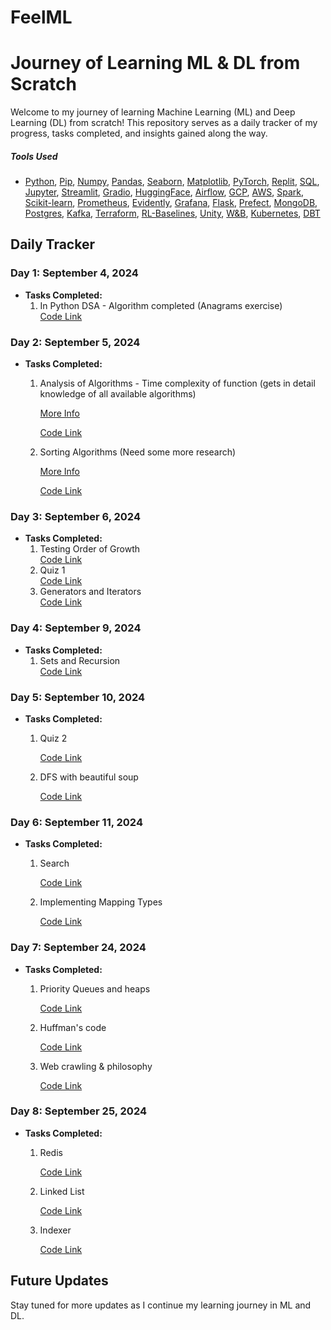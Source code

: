 # FeelML
# Journey of Learning ML & DL from Scratch

Welcome to my journey of learning Machine Learning (ML) and Deep Learning (DL) from scratch! This repository serves as a daily tracker of my progress, tasks completed, and insights gained along the way.

##### Tools Used 
- [Python](https://www.python.org/downloads/), [Pip](https://pip.pypa.io/en/stable/installation/), [Numpy](https://numpy.org/), [Pandas](https://pandas.pydata.org/), [Seaborn](https://seaborn.pydata.org/), [Matplotlib](https://matplotlib.org/), [PyTorch](https://pytorch.org/), [Replit](https://replit.com/), [SQL](https://www.w3schools.com/sql/), [Jupyter](https://jupyter.org/), [Streamlit](https://streamlit.io/), [Gradio](https://www.gradio.app/), [HuggingFace](https://huggingface.co/docs), [Airflow](https://airflow.apache.org/), [GCP](https://cloud.google.com/), [AWS](https://aws.amazon.com/), [Spark](https://spark.apache.org/), [Scikit-learn](https://scikit-learn.org/stable/), [Prometheus](https://prometheus.io/), [Evidently](https://www.evidentlyai.com/), [Grafana](https://grafana.com/), [Flask](https://flask.palletsprojects.com/en/2.2.x/), [Prefect](https://www.prefect.io/), [MongoDB](https://www.mongodb.com/), [Postgres](https://www.postgresql.org/), [Kafka](https://kafka.apache.org/), [Terraform](https://www.terraform.io/), [RL-Baselines](https://github.com/DLR-RM/rl-baselines3-zoo), [Unity](https://unity.com/), [W&B](https://wandb.ai/site), [Kubernetes](https://kubernetes.io/), [DBT](https://www.getdbt.com/)


## Daily Tracker

### Day 1: September 4, 2024
- **Tasks Completed:**
  1. In Python DSA - Algorithm completed (Anagrams exercise)  
     [Code Link](https://github.com/dishit2141/FeelML/blob/main/code/Day-1-ML-Algorithm.ipynb)

### Day 2: September 5, 2024
- **Tasks Completed:**
  1. Analysis of Algorithms - Time complexity of function (gets in detail knowledge of all available algorithms)
     
     [More Info](https://en.wikipedia.org/wiki/Analysis_of_algorithms)
     
     [Code Link](https://github.com/dishit2141/FeelML/blob/main/code/Day-2-ML-Analysis-of-Algorithm.ipynb)
  2. Sorting Algorithms (Need some more research)
     
     [More Info](http://en.wikipedia.org/wiki/Sorting_algorithm)
     
     [Code Link](https://github.com/dishit2141/FeelML/blob/main/code/Day-2-ML-Analysis-of-Algorithm.ipynb)

### Day 3: September 6, 2024
- **Tasks Completed:**
  1. Testing Order of Growth  
     [Code Link](https://github.com/dishit2141/FeelML/blob/main/code/Day-3-ML.ipynb)
  2. Quiz 1  
     [Code Link](https://github.com/dishit2141/FeelML/blob/main/code/quiz01.ipynb)
  3. Generators and Iterators  
     [Code Link](https://github.com/dishit2141/FeelML/blob/main/code/Day-3-ML-TOG%26Generators%26Iterators.ipynb)

### Day 4: September 9, 2024
- **Tasks Completed:**
  1. Sets and Recursion  
     [Code Link](https://github.com/dishit2141/FeelML/blob/main/code/Day-4-ML-Sets%26Recursion.ipynb)

### Day 5: September 10, 2024
- **Tasks Completed:**
  1. Quiz 2
     
     [Code Link](https://github.com/dishit2141/FeelML/blob/main/code/quiz02.ipynb)
  3. DFS with beautiful soup
     
     [Code Link](https://github.com/dishit2141/FeelML/blob/main/code/Day-5-ML-DFS-with-bs4.ipynb)

### Day 6: September 11, 2024
- **Tasks Completed:**
  1. Search
     
     [Code Link](https://github.com/dishit2141/FeelML/blob/main/code/Day-6-ML-Search%26Mapping%20types.ipynb)
  2. Implementing Mapping Types
     
     [Code Link](https://github.com/dishit2141/FeelML/blob/main/code/Day-6-ML-Search%26Mapping%20types.ipynb)

### Day 7: September 24, 2024
- **Tasks Completed:**
  1. Priority Queues and heaps 
     
     [Code Link](https://github.com/dishit2141/FeelML/blob/main/code/Day-7-Prio-Queues-heaps%26huffmancode-webcrawling)
  2. Huffman's code
     
     [Code Link](https://github.com/dishit2141/FeelML/blob/main/code/Day-7-Prio-Queues-heaps%26huffmancode-webcrawling)
  3. Web crawling & philosophy 
     
     [Code Link](https://github.com/dishit2141/FeelML/blob/main/code/Day-7-Prio-Queues-heaps%26huffmancode-webcrawling)

### Day 8: September 25, 2024
- **Tasks Completed:**
  1. Redis 
     
     [Code Link](https://github.com/dishit2141/FeelML/blob/main/code/Day-8-Redis-LinkedList-Indexer.ipynb)
  2. Linked List
     
     [Code Link](https://github.com/dishit2141/FeelML/blob/main/code/Day-8-Redis-LinkedList-Indexer.ipynb)
  3. Indexer 
     
     [Code Link](https://github.com/dishit2141/FeelML/blob/main/code/Day-8-Redis-LinkedList-Indexer.ipynb)

## Future Updates
Stay tuned for more updates as I continue my learning journey in ML and DL.
